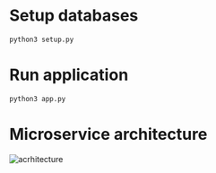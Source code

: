 # Setup databases

```
python3 setup.py
```

# Run application

```
python3 app.py
```

# Microservice architecture

![acrhitecture](https://user-images.githubusercontent.com/22059171/136710809-e4a1a63f-e324-4efd-9ad9-4744ddb165f1.png)
